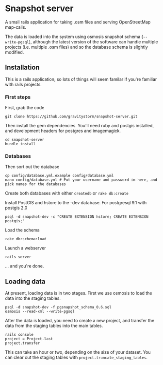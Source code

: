 # Snapshot server

A small rails application for taking .osm files and serving OpenStreetMap map-calls.

The data is loaded into the system using osmosis snapshot schema (`--write-pgsql`), although the latest version of the software can handle multiple projects (i.e. multiple .osm files) and so the database schema is slightly modified.

## Installation

This is a rails application, so lots of things will seem familar if you're familiar with rails projects.

### First steps

First, grab the code

```
git clone https://github.com/gravitystorm/snapshot-server.git
```

Then install the gem dependencies. You'll need ruby and postgis installed, and development headers for postgres and imagemagick.

```
cd snapshot-server
bundle install
```

### Databases
Then sort out the database

```
cp config/database.yml.example config/database.yml
nano config/database.yml # Put your username and password in here, and pick names for the databases
```
Create both databases with either ```createdb``` or ```rake db:create```

Install PostGIS and hstore to the -dev database. For postgresql 9.1 with postgis 2.0

```
psql -d snapshot-dev -c "CREATE EXTENSION hstore; CREATE EXTENSION postgis;"
```

Load the schema
```
rake db:schema:load
```

Launch a webserver

```
rails server
```

... and you're done.

## Loading data

At present, loading data is in two stages. First we use osmosis to load the data into the staging tables.

```
psql -d snapshot-dev -f pgsnapshot_schema_0.6.sql
osmosis --read-xml --write-pgsql
```


After the data is loaded, you need to create a new project, and transfer the data from the staging tables into the main tables.

```
rails console
project = Project.last
project.transfer
```

This can take an hour or two, depending on the size of your dataset. You can clear out the staging tables with `project.truncate_staging_tables`.
